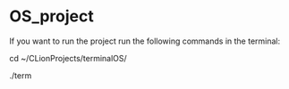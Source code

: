 # OS_project

If you want to run the project run the following commands in the terminal:

cd ~/CLionProjects/terminalOS/

./term
